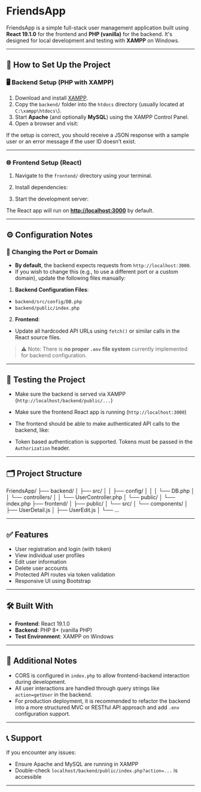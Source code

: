 # FriendsApp

FriendsApp is a simple full-stack user management application built using **React 19.1.0** for the frontend and **PHP (vanilla)** for the backend. It's designed for local development and testing with **XAMPP** on Windows.

---

## 🚀 How to Set Up the Project

### 🖥️ Backend Setup (PHP with XAMPP)

1. Download and install [XAMPP](https://www.apachefriends.org/index.html).
2. Copy the `backend/` folder into the `htdocs` directory (usually located at `C:\xampp\htdocs\`).
3. Start **Apache** (and optionally **MySQL**) using the XAMPP Control Panel.
4. Open a browser and visit:


If the setup is correct, you should receive a JSON response with a sample user or an error message if the user ID doesn’t exist.

---

### 🌐 Frontend Setup (React)

1. Navigate to the `frontend/` directory using your terminal.
2. Install dependencies:


3. Start the development server:


The React app will run on **[http://localhost:3000](http://localhost:3000)** by default.

---

## ⚙️ Configuration Notes

### 🔧 Changing the Port or Domain

- **By default**, the backend expects requests from `http://localhost:3000`.
- If you wish to change this (e.g., to use a different port or a custom domain), update the following files manually:

1. **Backend Configuration Files**:
  - `backend/src/config/DB.php`
  - `backend/public/index.php`

2. **Frontend**:
  - Update all hardcoded API URLs using `fetch()` or similar calls in the React source files.

> ⚠️ Note: There is **no proper `.env` file system** currently implemented for backend configuration.

---

## 🧪 Testing the Project

- Make sure the backend is served via XAMPP (`http://localhost/backend/public/...`)
- Make sure the frontend React app is running (`http://localhost:3000`)
- The frontend should be able to make authenticated API calls to the backend, like:


- Token based authentication is supported. Tokens must be passed in the `Authorization` header.

---

## 🗂 Project Structure

FriendsApp/
├── backend/
│ ├── src/
│ │ ├── config/
│ │ │ └── DB.php
│ │ └── controllers/
│ │ └── UserController.php
│ └── public/
│ └── index.php
├── frontend/
│ ├── public/
│ └── src/
│ └── components/
│ ├── UserDetail.js
│ ├── UserEdit.js
│ └── ...


---

## ✅ Features

- User registration and login (with token)
- View individual user profiles
- Edit user information
- Delete user accounts
- Protected API routes via token validation
- Responsive UI using Bootstrap

---

## 🛠 Built With

- **Frontend**: React 19.1.0
- **Backend**: PHP 8+ (vanilla PHP)
- **Test Environment**: XAMPP on Windows

---

## 📌 Additional Notes

- CORS is configured in `index.php` to allow frontend-backend interaction during development.
- All user interactions are handled through query strings like `action=getUser` in the backend.
- For production deployment, it is recommended to refactor the backend into a more structured MVC or RESTful API approach and add `.env` configuration support.

---

## 📞 Support

If you encounter any issues:
- Ensure Apache and MySQL are running in XAMPP
- Double-check `localhost/backend/public/index.php?action=...` is accessible
---
